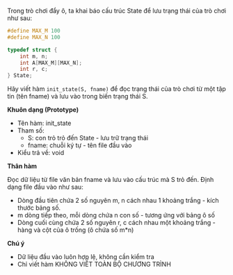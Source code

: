 Trong trò chơi đẩy ô, ta khai báo cấu trúc State để lưu trạng thái của trò chơi như sau:
```cpp
#define MAX_M 100
#define MAX_N 100

typedef struct {
	int m, n;
	int A[MAX_M][MAX_N];
	int r, c;
} State;
```
Hãy viết hàm `init_state(S, fname)` để đọc trạng thái của trò chơi từ một tập tin (tên fname) và lưu vào trong biến trạng thái S.

**Khuôn dạng (Prototype)**
- Tên hàm: init_state
- Tham số:
    - S: con trỏ trỏ đến State - lưu trữ trạng thái
    - fname: chuỗi ký tự - tên file đầu vào
- Kiểu trả về: void

**Thân hàm**

Đọc dữ liệu từ file văn bản fname và lưu vào cấu trúc mà S trỏ đến. Định dạng file đầu vào như sau:
- Dòng đầu tiên chứa 2 số nguyên m, n cách nhau 1 khoảng trắng - kích thước bảng số.
- m dòng tiếp theo, mỗi dòng chứa n con số - tương ứng với bảng ô số
- Dòng cuối cùng chứa 2 số nguyên r, c cách nhau một khoảng trắng - hàng và cột của ô trống (ô chứa số m*n)

**Chú ý**
- Dữ liệu đầu vào luôn hợp lệ, không cần kiểm tra
- Chỉ viết hàm KHÔNG VIẾT TOÀN BỘ CHƯƠNG TRÌNH
